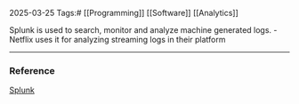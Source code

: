 2025-03-25
Tags:# [[Programming]] [[Software]] [[Analytics]]

Splunk is used to search, monitor and analyze machine generated logs.
	- Netflix uses it for analyzing streaming logs in their platform 



---
### Reference

[Splunk](https://www.splunk.com/en_us/download/splunk-enterprise.html?utm_campaign=google_amer_en_search_brand_amer_brand_Form_Fill_tCPA_FY25&utm_source=google&utm_medium=cpc&utm_content=Splunk_Enterprise_Demo_v3&utm_term=splunk&device=c&_bt=732832313411&_bm=e&_bn=g&gad_source=1&gclid=Cj0KCQjwqIm_BhDnARIsAKBYcmuPSss-R2L4f8aXa5V4JbmZvBKKvoMymJ7VdYrKYW0DPtmJrY45bq8aAlP8EALw_wcB)